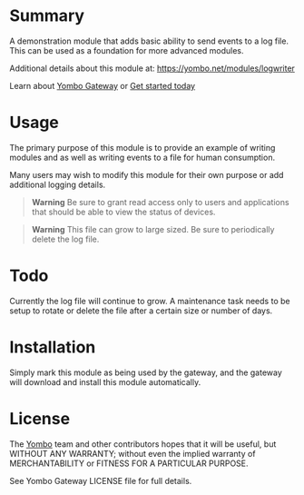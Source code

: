 Summary
=======

A demonstration module that adds basic ability to send
events to a log file. This can be used as a foundation for more advanced modules.

Additional details about this module at:
https://yombo.net/modules/logwriter

Learn about [Yombo Gateway](https://yombo.net/) or
[Get started today](https://yg2.in/start)

Usage
=====

The primary purpose of this module is to provide an example of writing
modules and as well as writing events to a file for human consumption.

Many users may wish to modify this module for their own purpose or add
additional logging details.

> **Warning**
Be sure to grant read access only to users and applications
that should be able to view the status of devices.

> **Warning**
This file can grow to large sized. Be sure to periodically delete the log file.

Todo
====

Currently the log file will continue to grow. A maintenance task needs to be
setup to rotate or delete the file after a certain size or number of days.

Installation
============

Simply mark this module as being used by the gateway, and the gateway will
download and install this module automatically.

License
=======

The [Yombo](https://yombo.net/) team and other contributors hopes that it
will be useful, but WITHOUT ANY WARRANTY; without even the implied warranty
of MERCHANTABILITY or FITNESS FOR A PARTICULAR PURPOSE.

See Yombo Gateway LICENSE file for full details.

